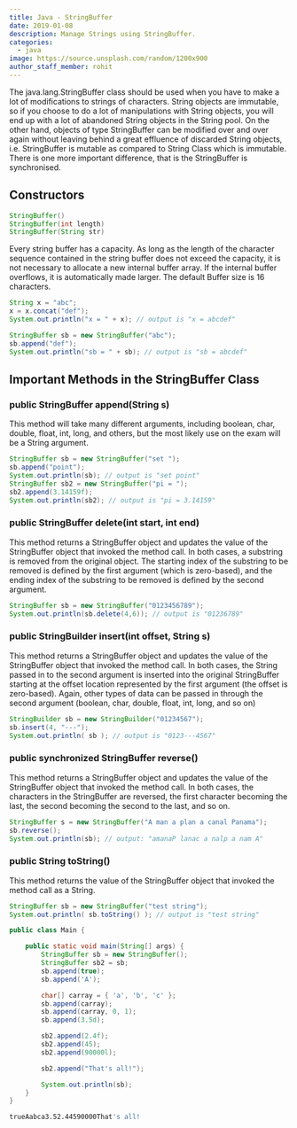 ```yaml
---
title: Java - StringBuffer
date: 2019-01-08
description: Manage Strings using StringBuffer.
categories:
  - java
image: https://source.unsplash.com/random/1200x900
author_staff_member: rohit
---
```


The java.lang.StringBuffer class should be used when you have to make a lot of modifications to strings of characters. String objects are immutable, so if you choose to do a lot of manipulations with String objects, you will end up with a lot of abandoned String objects in the String pool. On the other hand, objects of type StringBuffer can be modified over and over again without leaving behind a great effluence of discarded String objects, i.e. StringBuffer is mutable as compared to String Class which is immutable. There is one more important difference,  that is the StringBuffer is synchronised.

## Constructors
```java
StringBuffer()
StringBuffer(int length)
StringBuffer(String str)
```
Every string buffer has a capacity. As long as the length of the character sequence contained in the string buffer does not exceed the capacity, it is not necessary to allocate a new internal buffer array. If the internal buffer overflows, it is automatically made larger. The default Buffer size is 16 characters.

```java
String x = "abc";
x = x.concat("def");
System.out.println("x = " + x); // output is "x = abcdef"

StringBuffer sb = new StringBuffer("abc");
sb.append("def");
System.out.println("sb = " + sb); // output is "sb = abcdef"
```

## Important Methods in the StringBuffer Class
### public StringBuffer append(String s)

This method will take many different arguments, including boolean, char, double, float, int, long, and others, but the most likely use on the exam will be a String argument.

```java
StringBuffer sb = new StringBuffer("set ");
sb.append("point");
System.out.println(sb); // output is "set point"
StringBuffer sb2 = new StringBuffer("pi = ");
sb2.append(3.14159f);
System.out.println(sb2); // output is "pi = 3.14159"
```

### public StringBuffer delete(int start, int end)
This method returns a StringBuffer object and updates the value of the StringBuffer object that invoked the method call. In both cases, a substring is removed from the original object. The starting index of the substring to be removed is defined by the first argument (which is zero-based), and the ending index of the substring to be removed is defined by the second argument.
```java
StringBuffer sb = new StringBuffer("0123456789");
System.out.println(sb.delete(4,6)); // output is "01236789"
```

### public StringBuilder insert(int offset, String s)
This method returns a StringBuffer object and updates the value of the StringBuffer object that invoked the method call. In both cases, the String passed in to the second argument is inserted into the original StringBuffer starting at the offset location represented by the first argument (the offset is zero-based). Again, other types of data can be passed in through the second argument (boolean, char, double, float, int, long, and so on)

```java
StringBuilder sb = new StringBuilder("01234567");
sb.insert(4, "---");
System.out.println( sb ); // output is "0123---4567"
```

### public synchronized StringBuffer reverse()
This method returns a StringBuffer object and updates the value of the StringBuffer object that invoked the method call. In both cases, the characters in the StringBuffer are reversed, the first character becoming the last, the second becoming the second to the last, and so on.

```java
StringBuffer s = new StringBuffer("A man a plan a canal Panama");
sb.reverse();
System.out.println(sb); // output: "amanaP lanac a nalp a nam A"
```

### public String toString()
This method returns the value of the StringBuffer object that invoked the method call as a String.
```java
StringBuffer sb = new StringBuffer("test string");
System.out.println( sb.toString() ); // output is "test string"
```

```java
public class Main {

	public static void main(String[] args) {
		StringBuffer sb = new StringBuffer();
		StringBuffer sb2 = sb;
		sb.append(true);
		sb.append('A');

		char[] carray = { 'a', 'b', 'c' };
		sb.append(carray);
		sb.append(carray, 0, 1);
		sb.append(3.5d);

		sb2.append(2.4f);
		sb2.append(45);
		sb2.append(90000l);

		sb2.append("That's all!");

		System.out.println(sb);
	}
}
```
```bash
trueAabca3.52.44590000That's all!
```















